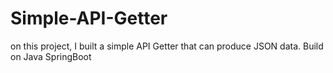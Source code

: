 # Simple-API-Getter
on this project, I built a simple API Getter that can produce JSON data. Build on Java SpringBoot
